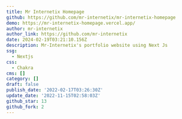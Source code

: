```yaml
---
title: Mr Internetix Homepage
github: https://github.com/mr-internetix/mr-internetix-homepage
demo: https://mr-internetix-homepage.vercel.app/
author: mr-internetix
author_link: https://github.com/mr-internetix
date: 2024-02-19T03:21:10.156Z
description: Mr-Internetix's portfolio website using Next Js
ssg:
  - Nextjs
css:
  - Chakra
cms: []
category: []
draft: false
publish_date: '2022-02-17T03:26:30Z'
update_date: '2022-11-15T02:58:03Z'
github_star: 13
github_fork: 2
---
```

